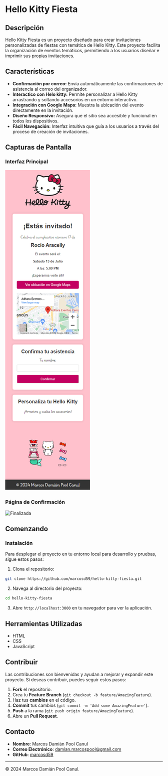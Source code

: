 # Hello Kitty Fiesta

## Descripción

Hello Kitty Fiesta es un proyecto diseñado para crear invitaciones personalizadas de fiestas con temática de Hello Kitty. Este proyecto facilita la organización de eventos temáticos, permitiendo a los usuarios diseñar e imprimir sus propias invitaciones.

## Características

- **Confirmación por correo:** Envía automáticamente las confirmaciones de asistencia al correo del organizador.
- **Interactico con Helo kitty:** Permite personalizar a Hello Kitty arrastrando y soltando accesorios en un entorno interactivo.
- **Integración con Google Maps:** Muestra la ubicación del evento directamente en la invitación.
- **Diseño Responsivo:** Asegura que el sitio sea accesible y funcional en todos los dispositivos.
- **Fácil Navegación:** Interfaz intuitiva que guía a los usuarios a través del proceso de creación de invitaciones.

## Capturas de Pantalla

### Interfaz Principal

![Interfaz](./img/screenshots/index.png)

### Página de Confirmación

![Finalizada](./img/screenshots/confirmación.png)

## Comenzando

### Instalación

Para desplegar el proyecto en tu entorno local para desarrollo y pruebas, sigue estos pasos:

1. Clona el repositorio:

```bash
git clone https://github.com/marcosd59/hello-kitty-fiesta.git
```

2. Navega al directorio del proyecto:

```bash
cd hello-kitty-fiesta
```

3. Abre `http://localhost:3000` en tu navegador para ver la aplicación.

## Herramientas Utilizadas

- HTML
- CSS
- JavaScript

## Contribuir

Las contribuciones son bienvenidas y ayudan a mejorar y expandir este proyecto. Si deseas contribuir, puedes seguir estos pasos:

1. **Fork** el repositorio.
2. Crea tu **Feature Branch** (`git checkout -b feature/AmazingFeature`).
3. Haz tus **cambios** en el código.
4. **Commit** tus cambios (`git commit -m 'Add some AmazingFeature'`).
5. **Push** a la rama (`git push origin feature/AmazingFeature`).
6. Abre un **Pull Request**.

## Contacto

- **Nombre**: Marcos Damián Pool Canul
- **Correo Electrónico**: <damian.marcospool@gmail.com>
- **GitHub**: [marcosd59](https://github.com/marcosd59)

---

© 2024 Marcos Damián Pool Canul.
